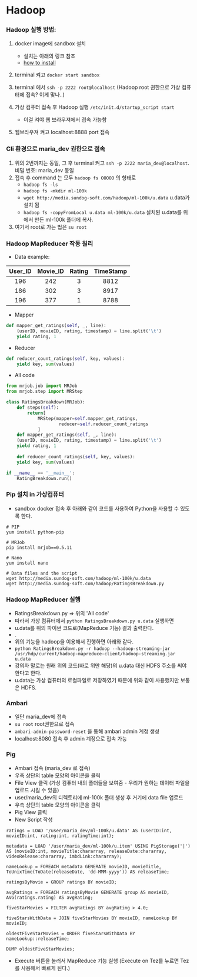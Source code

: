 # Hadoop

### Hadoop 실행 방법: 
1. docker image에 sandbox 설치
	* 설치는 아래의 링크 참조
	* [how to install](https://community.hortonworks.com/articles/58458/installing-docker-version-of-sandbox-on-mac.html)

2. terminal 켜고 `docker start sandbox`
3. terminal 에서 `ssh -p 2222 root@localhost` (Hadoop root 권한으로 가상 컴퓨터에 접속? 이게 맞나..)
4. 가상 컴퓨터 접속 후 Hadoop 실행 `/etc/init.d/startup_script start`
	* 이걸 켜야 웹 브라우져에서 접속 가능함
5. 웹브라우져 켜고 localhost:8888 port 접속

### Cli 환경으로 maria_dev 권한으로 접속
1. 위의 2번까지는 동일, 그 후 terminal 켜고 `ssh -p 2222 maria_dev@localhost`. 비밀 번호: maria_dev 동일
2. 접속 후 command 는 모두 `hadoop fs OOOOO` 의 형태로
	* `hadoop fs -ls`
	* `hadoop fs -mkdir ml-100k`
	* `wget http://media.sundog-soft.com/hadoop/ml-100k/u.data` u.data가 설치 됨
	* `hadoop fs -copyFromLocal u.data ml-100k/u.data` 설치된 u.data를 위에서 만든 ml-100k 폴더에 복사.
3. 여기서 root로 가는 법은 `su root`

### Hadoop MapReducer 작동 원리
* Data example:

User_ID | Movie_ID | Rating | TimeStamp
|:---:|:---:|:---:|:---:|
196 | 242 | 3 | 8812
186 | 302 | 3 | 8917
196 | 377 | 1 | 8788

	 
* Mapper
 
```python
def mapper_get_ratings(self, _, line):
	(userID, movieID, rating, timestamp) = line.split('\t')
	yield rating, 1
```

* Reducer

```python
def reducer_count_ratings(self, key, values):
	yield key, sum(values)
```

* All code

```python
from mrjob.job import MRJob
from mrjob.step import MRStep

class RatingsBreakdown(MRJob):
	def steps(self):
		return[
			MRStep(mapper=self.mapper_get_ratings,
					reducer=self.reducer_count_ratings
			]
	def mapper_get_ratings(self, _, line):
	(userID, movieID, rating, timestamp) = line.split('\t')
	yield rating, 1
	
	def reducer_count_ratings(self, key, values):
	yield key, sum(values)

if __name__ == '__main__':
	RatingBreakdown.run()
```
	
### Pip 설치 in 가상컴퓨터
* sandbox docker 접속 후 아래와 같이 코드를 사용하여 Python을 사용할 수 있도록 한다.

```
# PIP
yum install python-pip

# MRJob
pip install mrjob==0.5.11

# Nano
yum install nano

# Data files and the script
wget http://media.sundog-soft.com/hadoop/ml-100k/u.data
wget http://media.sundog-soft.com/hadoop/RatingsBreakdown.py
```
	
### Hadoop MapReducer 실행
* RatingsBreakdown.py => 위의 'All code'
* 따라서 가상 컴퓨터에서 `python RatingsBreakdown.py u.data` 실행하면
* u.data를 위의 파이썬 코드로(MapReduce 기능) 결과 출력한다.
* .
* 위의 기능을 hadoop을 이용해서 진행하면 아래와 같다.
* `python RatingsBreakdown.py -r hadoop --hadoop-streaming-jar /usr/hdp/current/hadoop-mapreduce-client/hadoop-streaming.jar u.data`
* 강의자 말로는 원래 위의 코드(바로 위만 해당)의 u.data 대신 HDFS 주소를 써야한다고 한다.
* u.data는 가상 컴퓨터의 로컬파일로 저장하였기 때문에 위와 같이 사용했지만 보통은 HDFS.

### Ambari
* 일단 maria_dev에 접속
* `su root` root권한으로 접속
* `ambari-admin-password-reset` 을 통해 ambari admin 계정 생성
* localhost:8080 접속 후 admin 계정으로 접속 가능

### Pig
* Ambari 접속 (maria_dev 로 접속)
* 우측 상단의 table 모양의 아이콘을 클릭
* File View 클릭 (가상 컴퓨터 내의 폴더들을 보여줌 - 우리가 원하는 데이터 파일을 업로드 시킬 수 있음)
* user/maria_dev의 디렉토리에 ml-100k 폴더 생성 후 거기에 data file 업로드
* 우측 상단의 table 모양의 아이콘을 클릭
* Pig View 클릭
* New Script 작성

```pig_code
ratings = LOAD '/user/maria_dev/ml-100k/u.data' AS (userID:int, movieID:int, rating:int, ratingTime:int);

metadata = LOAD '/user/maria_dev/ml-100k/u.item' USING PigStorage('|') AS (movieID:int, movieTitle:chararray, releaseDate:chararray, videoRelease:chararray, imbdLink:chararray);
    
nameLookup = FOREACH metadata GENERATE movieID, movieTitle, ToUnixTime(ToDate(releaseDate, 'dd-MMM-yyyy')) AS releaseTime;

ratingsByMovie = GROUP ratings BY movieID;

avgRatings = FOREACH ratingsByMovie GENERATE group AS movieID, AVG(ratings.rating) AS avgRating;

fiveStarMovies = FILTER avgRatings BY avgRating > 4.0;

fiveStarsWithData = JOIN fiveStarMovies BY movieID, nameLookup BY movieID;

oldestFiveStarMovies = ORDER fiveStarsWithData BY nameLookup::releaseTime;

DUMP oldestFiveStarMovies;
```

* Execute 버튼을 눌러서 MapReduce 기능 실행 (Execute on Tez를 누르면 Tez를 사용해서 빠르게 된다.)















	
	
	
